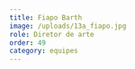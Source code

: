 ```yaml
---
title: Fiapo Barth
image: /uploads/13a_fiapo.jpg
role: Diretor de arte
order: 49
category: equipes
---
```


